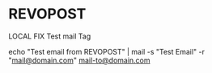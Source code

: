 # REVOPOST
LOCAL FIX
Test mail Tag 

echo "Test email from REVOPOST" | mail -s "Test Email" -r "mail@domain.com" mail-to@domain.com
